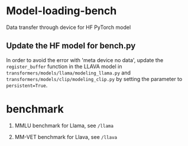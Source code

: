 # Model-loading-bench

Data transfer through device for HF PyTorch model

## Update the HF model for bench.py

In order to avoid the error with 'meta device no data', update the `register_buffer` function in the LLAVA model in `transformers/models/llama/modeling_llama.py` and `transformers/models/clip/modeling_clip.py` by setting the parameter to `persistent=True`. 

# benchmark

1. MMLU benchmark for Llama, see `/llama`

2. MM-VET benchmark for Llava, see  `/llava`
